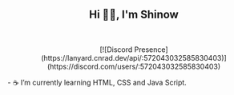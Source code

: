 <div align="center"> <h2> Hi 👋🏽, I'm Shinow </h2>
<br>
<p>[![Discord Presence](https://lanyard.cnrad.dev/api/:572043032585830403)](https://discord.com/users/:572043032585830403)
</p>
</div> 
<p>- ☕ I’m currently learning HTML, CSS and Java Script.
</p>
